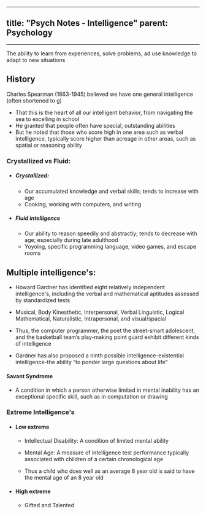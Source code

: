 
---
title: "Psych Notes - Intelligence"
parent: Psychology
---
___
The ability to learn from experiences, solve problems, ad use knowledge to adapt to new situations
  
## History
Charles Spearman (1863-1945) believed we have one general intelligence (often shortened to g)

- That this is the heart of all our intelligent behavior, from navigating the sea to excelling in school
- He granted that people often have special, outstanding abilities
- But he noted that those who score high in one area such as verbal intelligence, typically score higher than acreage in other areas, such as spatial or reasoning ability

### Crystallized vs Fluid:

- ##### Crystallized:
	- Our accumulated knowledge and verbal skills; tends to increase with age
	- Cooking, working with computers, and writing

- ##### Fluid intelligence
	- Our ability to reason speedily and abstractly; tends to decrease with age; especially during late adulthood
	- Yoyoing, specific programming language, video games, and escape rooms


## Multiple intelligence's:
- Howard Gardner has identified eight relatively independent intelligence's, including the verbal and mathematical aptitudes assessed by standardized tests
    
- Musical, Body Kinesthetic, Interpersonal, Verbal Linguistic, Logical Mathematical, Naturalistic, Intrapersonal, and visual/spacial
    
- Thus, the computer programmer, the poet the street-smart adolescent, and the basketball team’s play-making point guard exhibit different kinds of intelligence
    
- Gardner has also proposed a ninth possible intelligence-existential intelligence-the ability “to ponder large questions about life”


#### Savant Syndrome
- A condition in which a person otherwise limited in mental inability has an exceptional specific skill, such as in computation or drawing
    

### Extreme Intelligence's

- #### Low extreme
	- Intellectual Disability: A condition of limited mental ability
	
	- Mental Age: A measure of intelligence test performance typically associated with children of a certain chronological age
	
	- Thus a child who does well as an average 8 year old is said to have the mental age of an 8 year old

- #### High extreme
	- Gifted and Talented
